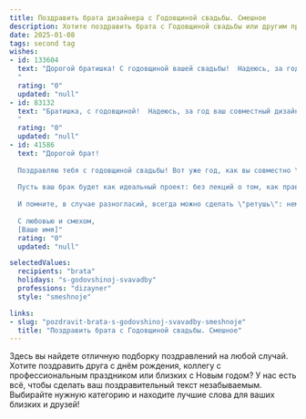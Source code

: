 ```yaml
---
title: Поздравить брата дизайнера с Годовщиной свадьбы. Смешное
description: Хотите поздравить брата с Годовщиной свадьбы или другим праздником? Наш ИИ создаст незабываемое поздравление, а вы обязательно выделитесь среди других.  
date: 2025-01-08
tags: second tag
wishes:
- id: 133604
  text: "Дорогой братишка! С годовщиной вашей свадьбы!  Надеюсь, за год вы не успели друг друга задекорировать до состояния \"утилизация\", а ваш совместный быт не превратился в сплошной коллаж из неразрешимых проблем.  Пусть ваша жизнь будет яркой, как палитра талантливого дизайнера,  а любовь – крепче, чем самый надежный каркас!  Счастья вам,  и не забудьте повесить на стену фото вашей счастливой семейной жизни,  я обязательно приду полюбоваться шедевром!
  "
  rating: "0"
  updated: "null"
- id: 83132
  text: "Братишка, с годовщиной!  Надеюсь, за год ваш совместный дизайн жизни не оброс такими трещинами, как мои попытки нарисовать что-нибудь в Фотошопе.  Пусть ваша любовь будет ярче, чем самая сочная палитра, а семейный бюджет —  толще, чем самый увесистый макет каталога Икеа!  Счастья вам, и  пусть ваш брак будет таким же долговечным, как самые качественные дизайнерские вещи!
  "
  rating: "0"
  updated: "null"
- id: 41586
  text: "Дорогой брат!
  
  Поздравляю тебя с годовщиной свадьбы! Вот уже год, как вы совместно \"дизайните\" свои жизни, и, судя по всему, ваша любовь – это настоящий шедевр!
  
  Пусть ваш брак будет как идеальный проект: без лекций о том, как правильно выбирать цвета, но с многообразием оттенков счастья и радости! Желаю вам находить вдохновение в каждой детали, даже если у вас вдруг появится желание \"перекрашивать\" друг друга в яркие цвета в самые неудобные моменты.
  
  И помните, в случае разногласий, всегда можно сделать \"ретушь\": немного юмора и щепотка терпения всегда помогут создать идеальное семейное полотно!
  
  С любовью и смехом,
  [Ваше имя]"
  rating: "0"
  updated: "null"

selectedValues:
  recipients: "brata"
  holidays: "s-godovshinoj-svavadby"
  professions: "dizayner"
  style: "smeshnoje"

links:
- slug: "pozdravit-brata-s-godovshinoj-svavadby-smeshnoje"
  title: "Поздравить брата с Годовщиной свадьбы. Смешное"
---
```


Здесь вы найдете отличную подборку поздравлений на любой случай.
Хотите поздравить друга с днём рождения, коллегу с профессиональным праздником или близких с Новым годом? У нас есть всё, чтобы сделать ваш поздравительный текст незабываемым. Выбирайте нужную категорию и находите лучшие слова для ваших близких и друзей!
